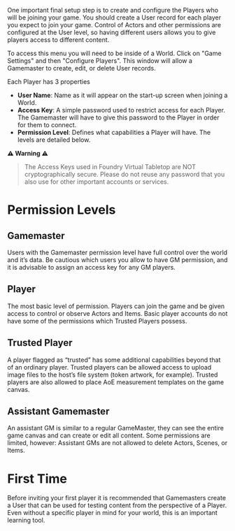One important final setup step is to create and configure the Players who will be joining your game. You should create a User record for each player you expect to join your game. Control of Actors and other permissions are configured at the User level, so having different users allows you to give players access to different content.

To access this menu you will need to be inside of a World. Click on "Game Settings" and then "Configure Players". This window will allow a Gamemaster to create, edit, or delete User records.

Each Player has 3 properties
* **User Name**: Name as it will appear on the start-up screen when joining a World.
* **Access Key**: A simple password used to restrict access for each Player. The Gamemaster will have to give this password to the Player in order for them to connect.
* **Permission Level**: Defines what capabilities a Player will have. The levels are detailed below.

**⚠️ Warning ⚠️**
> The Access Keys used in Foundry Virtual Tabletop are NOT cryptographically secure. Please do not reuse any password that you also use for other important accounts or services.

# Permission Levels

## Gamemaster
Users with the Gamemaster permission level have full control over the world and it’s data. Be cautious which users you allow to have GM permission, and it is advisable to assign an access key for any GM players.

## Player
The most basic level of permission. Players can join the game and be given access to control or observe Actors and Items. Basic player accounts do not have some of the permissions which Trusted Players possess.

## Trusted Player
A player flagged as “trusted” has some additional capabilities beyond that of an ordinary player. Trusted players can be allowed access to upload image files to the host’s file system (token artwork, for example). Trusted players are also allowed to place AoE measurement templates on the game canvas.

## Assistant Gamemaster
An assistant GM is similar to a regular GameMaster, they can see the entire game canvas and can create or edit all content. Some permissions are limited, however: Assistant GMs are not allowed to delete Actors, Scenes, or Items.

# First Time

Before inviting your first player it is recommended that Gamemasters create a User that can be used for testing content from the perspective of a Player. Even without a specific player in mind for your world, this is an important learning tool.